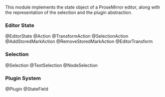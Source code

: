 This module implements the state object of a ProseMirror editor, along
with the representation of the selection and the plugin abstraction.

### Editor State

@EditorState
@Action
@TransformAction
@SelectionAction
@AddStoredMarkAction
@RemoveStoredMarkAction
@EditorTransform

### Selection

@Selection
@TextSelection
@NodeSelection

### Plugin System

@Plugin
@StateField
